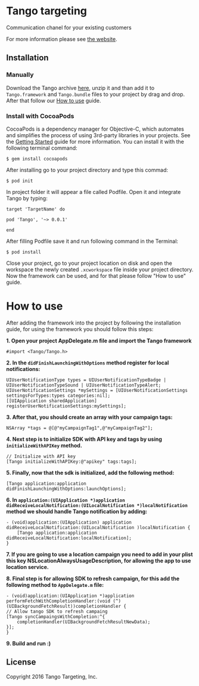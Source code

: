 # Tango targeting

Communication chanel for your existing customers

For more information please see [the website][1].

## Installation

### Manually

Download the Tango archive [here](https://github.com/tangotargeting/tango-ios/archive/0.0.1.zip), unzip it and than add it to `Tango.framework` and `Tango.bundle` files to your project by drag and drop. After that follow our [How to use](#how-to) guide.

### Install with CocoaPods

CocoaPods is a dependency manager for Objective-C, which automates and simplifies the process of using 3rd-party libraries in your projects. See the [Getting Started](https://guides.cocoapods.org/using/getting-started.html) guide for more information. You can install it with the following terminal command:

```
$ gem install cocoapods
```

After installing go to your project directory and type this commad:

```
$ pod init
```

In project folder it will appear a file called Podfile. Open it and integrate Tango by typing:

```
target 'TargetName' do

pod 'Tango', '~> 0.0.1'

end
```

After filling Podfile save it and run following command in the Terminal:

```
$ pod install
```

Close your project, go to your project location on disk and open the workspace the newly created `.xcworkspace` file inside your project directory. Now the framework can be used, and for that please follow "How to use" guide.

# <a name="how-to"></a>How to use

After adding the framework into the project by following the installation guide, for using the framework you should follow this steps:

**1. Open your project AppDelegate.m file and import the Tango framework**

``` objc
#import <Tango/Tango.h>
```

**2. In the `didFinishLaunchingWithOptions` method register for local notifications:**

``` objc
UIUserNotificationType types = UIUserNotificationTypeBadge | UIUserNotificationTypeSound | UIUserNotificationTypeAlert;
UIUserNotificationSettings *mySettings = [UIUserNotificationSettings settingsForTypes:types categories:nil];
[[UIApplication sharedApplication] registerUserNotificationSettings:mySettings];
```

**3. After that, you should create an array with your campaign tags:**

``` objc
NSArray *tags = @[@"myCampaignTag1",@"myCampaignTag2"];
```

**4. Next step is to initialize SDK with API key and tags by using `initializeWithAPIKey` method.**

``` objc
// Initialize with API key
[Tango initializeWithAPIKey:@"apikey" tags:tags];
```

**5. Finally, now that the sdk is initialized, add the following method:**

``` objc
[Tango application:application didFinishLaunchingWithOptions:launchOptions];
```

**6. In `application:(UIApplication *)application didReceiveLocalNotification:(UILocalNotification *)localNotification` method we should handle Tango notification by adding:**

``` objc
- (void)application:(UIApplication) application didReceiveLocalNotification:(UILocalNotification )localNotification {
    [Tango application:application didReceiveLocalNotification:localNotification];
}
```

**7. If you are going to use a location campaign you need to add in your plist this key NSLocationAlwaysUsageDescription, for allowing the app to use location service.**

**8. Final step is for allowing SDK to refresh campaign, for this add the following method to `AppDelegate.m` file:**

``` objc
- (void)application:(UIApplication *)application performFetchWithCompletionHandler:(void (^)(UIBackgroundFetchResult))completionHandler {
// Allow tango SDK to refresh campaing
[Tango syncCampaingsWithCompletion:^{
    completionHandler(UIBackgroundFetchResultNewData);
}];
}
```

**9. Build and run :)**

## License

Copyright 2016 Tango Targeting, Inc.

[1]: http://tangotargeting.com
